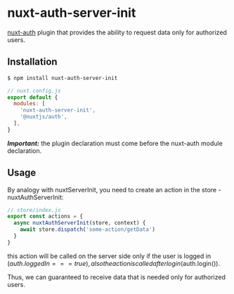 # nuxt-auth-server-init

[nuxt-auth](https://nuxtjs.org/) plugin that provides the ability to request data only for authorized users.

## Installation

```bash
$ npm install nuxt-auth-server-init
```

```js
// nuxt.config.js
export default {
  modules: [
    'nuxt-auth-server-init',
    '@nuxtjs/auth',
  ],
}
```
***Important:*** the plugin declaration must come before the nuxt-auth module declaration.

## Usage

By analogy with nuxtServerInit, you need to create an action in the store - nuxtAuthServerInit:
```js
// store/index.js
export const actions = {
  async nuxtAuthServerInit(store, context) {
    await store.dispatch('some-action/getData')
  }
}
```

this action will be called on the server side only if the user is logged in ($auth.loggedIn === true), also the action is called after login ($auth.login()).

Thus, we can guaranteed to receive data that is needed only for authorized users.

